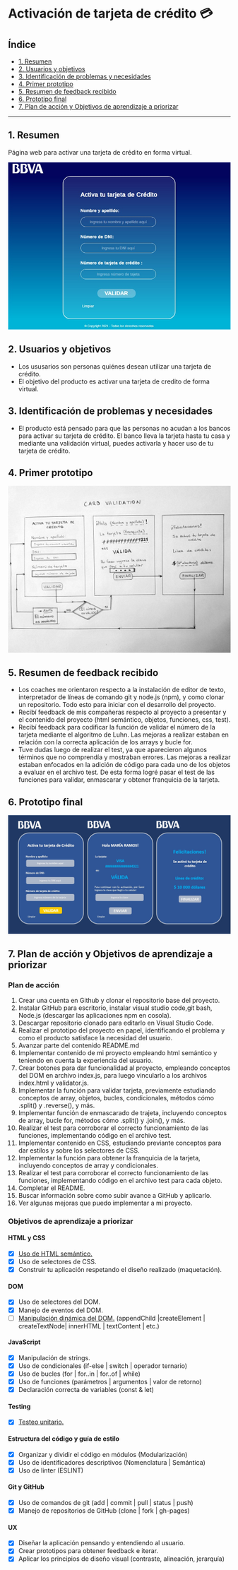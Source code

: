 # Activación de tarjeta de crédito 💳

## Índice

- [1. Resumen](#1-resumen)
- [2. Usuarios y objetivos](#2-usuarios-y-objetivos)
- [3. Identificación de problemas y necesidades](#3-identificación-de-problemas-y-necesidades)
- [4. Primer prototipo](#4-primer-prototipo)
- [5. Resumen de feedback recibido](#5-resumen-de-feedback-recibido)
- [6. Prototipo final](#6-prototipo-final)
- [7. Plan de acción y Objetivos de aprendizaje a priorizar](#7-plan-de-acción-y-objetivos-de-aprendizaje-a-priorizar)

---

## 1. Resumen

Página web para activar una tarjeta de crédito en forma virtual.

![Proyecto_final](./src/assets/Proyecto_final.png)

## 2. Usuarios y objetivos

- Los ususarios son personas quiénes desean utilizar una tarjeta de crédito.
- El objetivo del producto es activar una tarjeta de credito de forma virtual.

## 3. Identificación de problemas y necesidades

- El producto está pensado para que las personas no acudan a los bancos
  para activar su tarjeta de crédito. El banco lleva la tarjeta hasta tu
  casa y mediante una validación virtual, puedes activarla y hacer uso de
  tu tarjeta de crédito.

## 4. Primer prototipo

![Prototipo_en_papel](./src/assets/Prototipo_en_papel.png)

## 5. Resumen de feedback recibido

- Los coaches me orientaron respecto a la instalación de editor de texto,
  interpretador de líneas de comando git y node.js (npm), y como clonar
  un repositorio. Todo esto para iniciar con el desarrollo del proyecto.
- Recibí feedback de mis compañeras respecto al proyecto a presentar y el
  contenido del proyecto (html semántico, objetos, funciones, css, test).
- Recibí feedback para codificar la función de validar el número de
  la tarjeta mediante el algoritmo de Luhn. Las mejoras a realizar estaban
  en relación con la correcta aplicación de los arrays y bucle for.
- Tuve dudas luego de realizar el test, ya que aparecieron algunos términos
  que no comprendía y mostraban errores. Las mejoras a realizar estaban
  enfocados en la adición de código para cada uno de los objetos a evaluar
  en el archivo test. De esta forma logré pasar el test de las funciones
  para validar, enmascarar y obtener franquicia de la tarjeta.

## 6. Prototipo final

![Prototipo_final](./src/assets/Prototipo_final.png)

## 7. Plan de acción y Objetivos de aprendizaje a priorizar

### Plan de acción

1. Crear una cuenta en Github y clonar el repositorio base del proyecto.
2. Instalar GitHub para escritorio, instalar visual studio code,git bash,
   Node.js (descargar las aplicaciones npm en cosola).
3. Descargar repositorio clonado para editarlo en Visual Studio Code.
4. Realizar el prototipo del proyecto en papel, identificando el problema y
   como el producto satisface la necesidad del usuario.
5. Avanzar parte del contenido README.md
6. Implementar contenido de mi proyecto empleando html semántico y teniendo
   en cuenta la experiencia del usuario.
7. Crear botones para dar funcionalidad al proyecto, empleando conceptos
   del DOM en archivo index.js, para luego vincularlo a los archivos
   index.html y validator.js.
8. Implementar la función para validar tarjeta, previamente estudiando
   conceptos de array, objetos, bucles, condicionales, métodos cómo .split()
   y .reverse(), y más.
9. Implementar función de enmascarado de trajeta, incluyendo conceptos de array,
   bucle for, métodos cómo .split() y .join(), y más.
10. Realizar el test para corroborar el correcto funcionamiento de las funciones,
    implementando código en el archivo test.
11. Implementar contenido en CSS, estudiando previante conceptos para dar estilos
    y sobre los selectores de CSS.
12. Implementar la función para obtener la franquicia de la tarjeta, incluyendo
    conceptos de array y condicionales.
13. Realizar el test para corroborar el correcto funcionamiento de las funciones,
    implementando código en el archivo test para cada objeto.
14. Completar el README.
15. Buscar información sobre como subir avance a GitHub y aplicarlo.
16. Ver algunas mejoras que puedo implementar a mi proyecto.

### Objetivos de aprendizaje a priorizar

#### HTML y CSS

- [x] [Uso de HTML semántico.](https://developer.mozilla.org/en-US/docs/Glossary/Semantics#Semantics_in_HTML)
- [x] Uso de selectores de CSS.
- [x] Construir tu aplicación respetando el diseño realizado (maquetación).

#### DOM

- [x] Uso de selectores del DOM.
- [x] Manejo de eventos del DOM.
- [ ] [Manipulación dinámica del DOM.](https://developer.mozilla.org/es/docs/Referencia_DOM_de_Gecko/Introducci%C3%B3n)
      (appendChild |createElement | createTextNode| innerHTML | textContent | etc.)

#### JavaScript

- [x] Manipulación de strings.
- [x] Uso de condicionales (if-else | switch | operador ternario)
- [x] Uso de bucles (for | for..in | for..of | while)
- [x] Uso de funciones (parámetros | argumentos | valor de retorno)
- [x] Declaración correcta de variables (const & let)

#### Testing

- [x] [Testeo unitario.](https://jestjs.io/docs/es-ES/getting-started)

#### Estructura del código y guía de estilo

- [x] Organizar y dividir el código en módulos (Modularización)
- [x] Uso de identificadores descriptivos (Nomenclatura | Semántica)
- [x] Uso de linter (ESLINT)

#### Git y GitHub

- [x] Uso de comandos de git (add | commit | pull | status | push)
- [x] Manejo de repositorios de GitHub (clone | fork | gh-pages)

#### UX

- [x] Diseñar la aplicación pensando y entendiendo al usuario.
- [x] Crear prototipos para obtener feedback e iterar.
- [x] Aplicar los principios de diseño visual (contraste, alineación, jerarquía)
